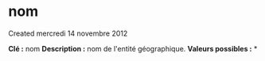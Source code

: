 nom
===
Created mercredi 14 novembre 2012

**Clé :** nom
**Description :**  nom de l'entité géographique.
**Valeurs possibles :** *
